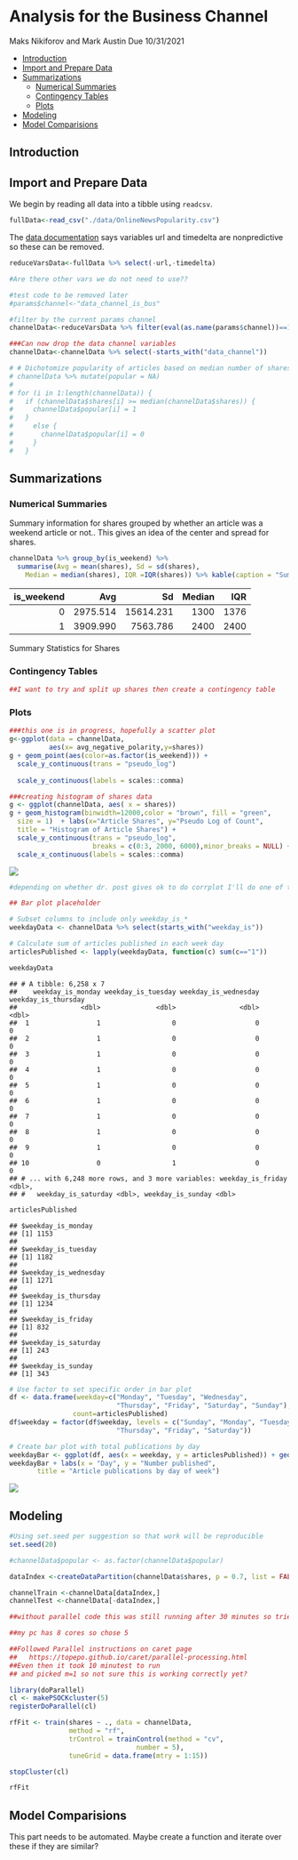 Analysis for the Business Channel
================
Maks Nikiforov and Mark Austin
Due 10/31/2021

-   [Introduction](#introduction)
-   [Import and Prepare Data](#import-and-prepare-data)
-   [Summarizations](#summarizations)
    -   [Numerical Summaries](#numerical-summaries)
    -   [Contingency Tables](#contingency-tables)
    -   [Plots](#plots)
-   [Modeling](#modeling)
-   [Model Comparisions](#model-comparisions)

## Introduction

## Import and Prepare Data

We begin by reading all data into a tibble using `readcsv`.

``` r
fullData<-read_csv("./data/OnlineNewsPopularity.csv")
```

The [data
documentation](https://archive.ics.uci.edu/ml/datasets/Online+News+Popularity)
says variables url and timedelta are nonpredictive so these can be
removed.

``` r
reduceVarsData<-fullData %>% select(-url,-timedelta)

#Are there other vars we do not need to use??
```

``` r
#test code to be removed later
#params$channel<-"data_channel_is_bus"

#filter by the current params channel
channelData<-reduceVarsData %>% filter(eval(as.name(params$channel))==1) 

###Can now drop the data channel variables 
channelData<-channelData %>% select(-starts_with("data_channel"))

# # Dichotomize popularity of articles based on median number of shares
# channelData %>% mutate(popular = NA)
# 
# for (i in 1:length(channelData)) {
#   if (channelData$shares[i] >= median(channelData$shares)) {
#     channelData$popular[i] = 1
#   }
#     else {
#       channelData$popular[i] = 0
#     }
#   }
```

## Summarizations

### Numerical Summaries

Summary information for shares grouped by whether an article was a
weekend article or not.. This gives an idea of the center and spread for
shares.

``` r
channelData %>% group_by(is_weekend) %>% 
  summarise(Avg = mean(shares), Sd = sd(shares), 
    Median = median(shares), IQR =IQR(shares)) %>% kable(caption = "Summary Statistics for Shares")
```

| is\_weekend |      Avg |        Sd | Median |  IQR |
|------------:|---------:|----------:|-------:|-----:|
|           0 | 2975.514 | 15614.231 |   1300 | 1376 |
|           1 | 3909.990 |  7563.786 |   2400 | 2400 |

Summary Statistics for Shares

### Contingency Tables

``` r
##I want to try and split up shares then create a contingency table
```

### Plots

``` r
###this one is in progress, hopefully a scatter plot
g<-ggplot(data = channelData,
          aes(x= avg_negative_polarity,y=shares))
g + geom_point(aes(color=as.factor(is_weekend))) +
  scale_y_continuous(trans = "pseudo_log")
  
  scale_y_continuous(labels = scales::comma) 
```

``` r
###creating histogram of shares data 
g <- ggplot(channelData, aes( x = shares))
g + geom_histogram(binwidth=12000,color = "brown", fill = "green", 
  size = 1)  + labs(x="Article Shares", y="Pseudo Log of Count",
  title = "Histogram of Article Shares") +
  scale_y_continuous(trans = "pseudo_log",
                     breaks = c(0:3, 2000, 6000),minor_breaks = NULL) +
  scale_x_continuous(labels = scales::comma) 
```

![](images/bus/histogram%20of%20shares-1.png)<!-- -->

``` r
#depending on whether dr. post gives ok to do corrplot I'll do one of these for my 3rd graph
```

``` r
## Bar plot placeholder

# Subset columns to include only weekday_is_*
weekdayData <- channelData %>% select(starts_with("weekday_is"))

# Calculate sum of articles published in each week day
articlesPublished <- lapply(weekdayData, function(c) sum(c=="1"))

weekdayData
```

    ## # A tibble: 6,258 x 7
    ##    weekday_is_monday weekday_is_tuesday weekday_is_wednesday weekday_is_thursday
    ##                <dbl>              <dbl>                <dbl>               <dbl>
    ##  1                 1                  0                    0                   0
    ##  2                 1                  0                    0                   0
    ##  3                 1                  0                    0                   0
    ##  4                 1                  0                    0                   0
    ##  5                 1                  0                    0                   0
    ##  6                 1                  0                    0                   0
    ##  7                 1                  0                    0                   0
    ##  8                 1                  0                    0                   0
    ##  9                 1                  0                    0                   0
    ## 10                 0                  1                    0                   0
    ## # ... with 6,248 more rows, and 3 more variables: weekday_is_friday <dbl>,
    ## #   weekday_is_saturday <dbl>, weekday_is_sunday <dbl>

``` r
articlesPublished
```

    ## $weekday_is_monday
    ## [1] 1153
    ## 
    ## $weekday_is_tuesday
    ## [1] 1182
    ## 
    ## $weekday_is_wednesday
    ## [1] 1271
    ## 
    ## $weekday_is_thursday
    ## [1] 1234
    ## 
    ## $weekday_is_friday
    ## [1] 832
    ## 
    ## $weekday_is_saturday
    ## [1] 243
    ## 
    ## $weekday_is_sunday
    ## [1] 343

``` r
# Use factor to set specific order in bar plot
df <- data.frame(weekday=c("Monday", "Tuesday", "Wednesday", 
                           "Thursday", "Friday", "Saturday", "Sunday"),
                count=articlesPublished)
df$weekday = factor(df$weekday, levels = c("Sunday", "Monday", "Tuesday", "Wednesday", 
                           "Thursday", "Friday", "Saturday"))

# Create bar plot with total publications by day
weekdayBar <- ggplot(df, aes(x = weekday, y = articlesPublished)) + geom_bar(stat = "identity", color = "#123456", fill = "#0072B2") 
weekdayBar + labs(x = "Day", y = "Number published",
       title = "Article publications by day of week") 
```

![](images/bus/barplot-1.png)<!-- -->

## Modeling

``` r
#Using set.seed per suggestion so that work will be reproducible
set.seed(20)

#channelData$popular <- as.factor(channelData$popular)

dataIndex <-createDataPartition(channelData$shares, p = 0.7, list = FALSE)

channelTrain <-channelData[dataIndex,]
channelTest <-channelData[-dataIndex,]
```

``` r
##without parallel code this was still running after 30 minutes so tried parallel next

##my pc has 8 cores so chose 5

##Followed Parallel instructions on caret page
##   https://topepo.github.io/caret/parallel-processing.html
##Even then it took 10 minutest to run
## and picked m=1 so not sure this is working correctly yet?

library(doParallel)
cl <- makePSOCKcluster(5)
registerDoParallel(cl)

rfFit <- train(shares ~ ., data = channelData,
               method = "rf",
               trControl = trainControl(method = "cv",
                                number = 5),
               tuneGrid = data.frame(mtry = 1:15))

stopCluster(cl)

rfFit
```

## Model Comparisions

This part needs to be automated. Maybe create a function and iterate
over these if they are similar?
